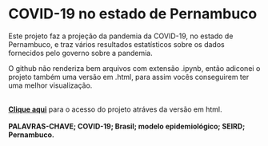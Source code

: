 # COVID-19 no estado de Pernambuco
Este projeto faz a projeção da pandemia da COVID-19, no estado de Pernambuco, e traz vários resultados estatísticos sobre os dados fornecidos pelo governo sobre a pandemia.

O github não renderiza bem arquivos com extensão .ipynb, então adiconei o projeto também uma versão em .html, para assim vocês conseguirem ter uma melhor visualização.

<br><a href="http://htmlpreview.github.io/?https://github.com/jc-costa/COVID-19-no-estado-de-Pernambuco/blob/main/COVID-19-Pernambuco_html_version.html" target="_blank"><b>Clique aqui</b></a> para o acesso do projeto atráves da versão em html.</br>
<br><b>PALAVRAS-CHAVE; COVID-19; Brasil; modelo epidemiológico; SEIRD; Pernambuco.</br></b>
